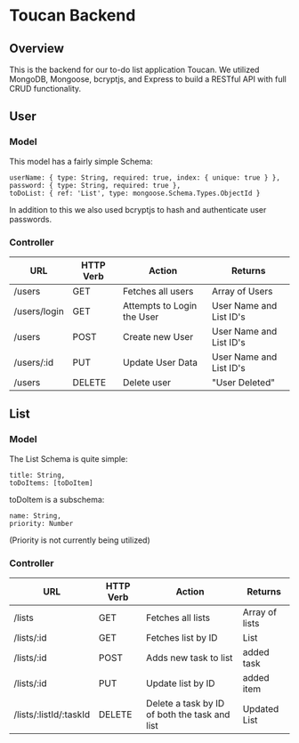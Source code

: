 # Toucan Backend
## Overview
This is the backend for our to-do list application Toucan. We utilized MongoDB, Mongoose, bcryptjs, and Express to build a RESTful API with full CRUD functionality.

## User
### Model
This model has a fairly simple Schema:
```
userName: { type: String, required: true, index: { unique: true } },
password: { type: String, required: true },
toDoList: { ref: 'List', type: mongoose.Schema.Types.ObjectId }
```

In addition to this we also used bcryptjs to hash and authenticate user passwords.

### Controller
| URL | HTTP Verb | Action | Returns |
| ----------- | ----------- | ----------- | ----------- |
| /users | GET | Fetches all users | Array of Users|
| /users/login | GET | Attempts to Login the User | User Name and List ID's |
| /users | POST | Create new User | User Name and List ID's|
| /users/:id | PUT | Update User Data | User Name and List ID's |
| /users | DELETE | Delete user | "User Deleted" |

## List
### Model
The List Schema is quite simple:
```
title: String,
toDoItems: [toDoItem]
```
toDoItem is a subschema:
```
name: String,
priority: Number
```
(Priority is not currently being utilized)

### Controller
| URL | HTTP Verb | Action | Returns |
| ----------- | ----------- | ----------- | ----------- |
| /lists | GET | Fetches all lists | Array of lists |
| /lists/:id | GET | Fetches list by ID | List |
| /lists/:id | POST | Adds new task to list | added task|
| /lists/:id | PUT | Update list by ID | added item |
| /lists/:listId/:taskId | DELETE | Delete a task by ID of both the task and list | Updated List |